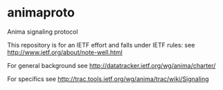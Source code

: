 # animaproto
Anima signaling protocol

This repository is for an IETF effort and falls under IETF rules: see http://www.ietf.org/about/note-well.html

For general background see http://datatracker.ietf.org/wg/anima/charter/

For specifics see http://trac.tools.ietf.org/wg/anima/trac/wiki/Signaling

